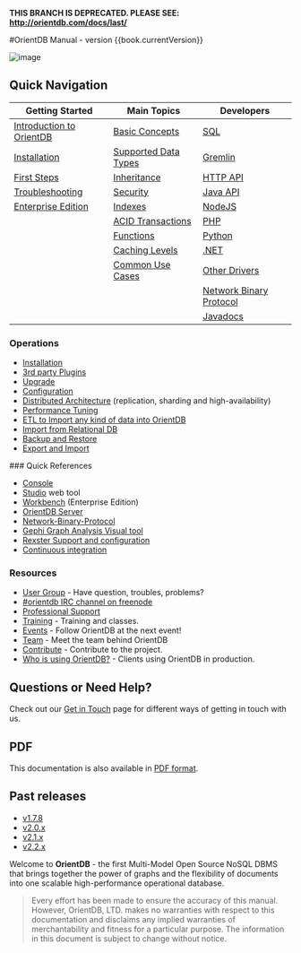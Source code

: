 

**THIS BRANCH IS DEPRECATED.  PLEASE SEE: http://orientdb.com/docs/last/**



#OrientDB Manual - version {{book.currentVersion}}

![image](http://www.orientdb.com/images/orientdb_logo_mid.png)

## Quick Navigation

|Getting Started	|Main Topics    |Developers   |
|-----------------------|---------------|-------------|
|[Introduction to OrientDB](Tutorial-Introduction-to-the-NoSQL-world.md) | [Basic Concepts](Concepts.md)  | [SQL](SQL.md)| 
|[Installation](Tutorial-Installation.md) | [Supported Data Types](Types.md) | [Gremlin](Gremlin.md) | 
|[First Steps](Tutorial-Introduction-to-the-NoSQL-world.md) | [Inheritance](Inheritance.md) | [HTTP API](OrientDB-REST.md) |
|[Troubleshooting](Troubleshooting.md) |[Security](Security.md)| [Java API](Java-API.md)|
|[Enterprise Edition](Enterprise-Edition.md)| [Indexes](Indexes.md) | [NodeJS](OrientJS.md)|
| | [ACID Transactions](Transactions.md) | [PHP](https://github.com/orientechnologies/PhpOrient) |
| | [Functions](Functions.md) | [Python](https://github.com/orientechnologies/pyorient)|
| | [Caching Levels](Caching.md) | [.NET](https://github.com/orientechnologies/OrientDB-NET.binary) | 
| | [Common Use Cases](Use-Cases.md) | [Other Drivers](Programming-Language-Bindings.md) |
| | | [Network Binary Protocol](Network-Binary-Protocol.md) |
| | | [Javadocs](http://www.orientechnologies.com/javadoc/latest/) |

### Operations
- [Installation](Tutorial-Installation.md)
- [3rd party Plugins](Plugins.md)
- [Upgrade](Upgrade.md) 
- [Configuration](Configuration.md)
- [Distributed Architecture](Distributed-Architecture.md) (replication, sharding and high-availability)
- [Performance Tuning](Performance-Tuning.md)
- [ETL to Import any kind of data into OrientDB](ETL-Introduction.md)
- [Import from Relational DB](Import-From-RDBMS.md)
- [Backup and Restore](Backup-and-Restore.md)
- [Export and Import](Export-and-Import.md)

### Quick References
- [Console](Console-Commands.md)
- [Studio](Studio-Home-page.md) web tool
- [Workbench](http://orientdb.com/enterprise/last/introduction.html) (Enterprise Edition) 
- [OrientDB Server](DB-Server.md)
- [Network-Binary-Protocol](Network-Binary-Protocol.md) 
- [Gephi Graph Analysis Visual tool](Gephi.md)
- [Rexster Support and configuration](Rexster.md)
- [Continuous integration](http://helios.orientechnologies.com/)

### Resources
- [User Group](http://orientdb.com/active-user-community) - Have question, troubles, problems?
- [#orientdb IRC channel on freenode](http://webchat.freenode.net/?channels=orientdb)
- [Professional Support](http://orientdb.com/support)
- [Training](http://orientdb.com/training) - Training and classes.
- [Events](http://orientdb.com/event) - Follow OrientDB at the next event!
- [Team](Team.md) - Meet the team behind OrientDB
- [Contribute](Contribute-to-OrientDB.md) - Contribute to the project.
- [Who is using OrientDB?](http://orientdb.com/customers) - Clients using OrientDB in production.

## Questions or Need Help?
Check out our [Get in Touch](Get-in-Touch.md) page for different ways of getting in touch with us. 


## PDF
This documentation is also available in [PDF format](OrientDB-Manual.pdf).

## Past releases
- [v1.7.8](http://orientdb.com/docs/1.7.8/)
- [v2.0.x](http://orientdb.com/docs/2.0/)
- [v2.1.x](http://orientdb.com/docs/2.1/)
- [v2.2.x](http://orientdb.com/docs/2.2/)


Welcome to **OrientDB** - the first Multi-Model Open Source NoSQL DBMS that brings together the power of graphs and the flexibility of documents into one scalable high-performance operational database.

>Every effort has been made to ensure the accuracy of this manual. However, OrientDB, LTD. makes no warranties with respect to this documentation and disclaims any implied warranties of merchantability and fitness for a particular purpose. The information in this document is subject to change without notice.
